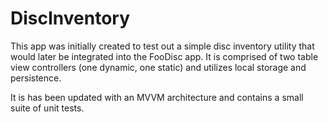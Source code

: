 # DiscInventory
This app was initially created to test out a simple disc inventory utility that would later be integrated into the FooDisc app. It is comprised of two table view controllers (one dynamic, one static) and utilizes local storage and persistence.

It is has been updated with an MVVM architecture and contains a small suite of unit tests.
